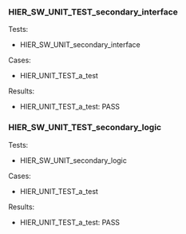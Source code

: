 ### HIER_SW_UNIT_TEST_secondary_interface

Tests:

- HIER_SW_UNIT_secondary_interface

Cases:

- HIER_UNIT_TEST_a_test

Results:

- HIER_UNIT_TEST_a_test: PASS

### HIER_SW_UNIT_TEST_secondary_logic

Tests:

- HIER_SW_UNIT_secondary_logic

Cases:

- HIER_UNIT_TEST_a_test

Results:

- HIER_UNIT_TEST_a_test: PASS
